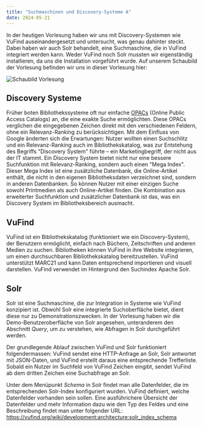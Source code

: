 ```yaml
---
title: "Suchmaschinen und Discovery-Systeme A"
date: 2024-05-21
---
```


In der heutigen Vorlesung haben wir uns mit Discovery-Systemen wie VuFind auseinandergesetzt und untersucht, was genau dahinter steckt. Dabei haben wir auch Solr behandelt, eine Suchmaschine, die in VuFind integriert werden kann. Weder VuFind noch Solr mussten wir eigenständig installieren, da uns die Installation vorgeführt wurde. Auf unserem Schaubild der Vorlesung befinden wir uns in dieser Vorlesung hier: 

![Schaubild Vorlesung](https://github.com/sandrahiltbrunner/bain_lerntagebuch/_posts/image-2.png)

## Discovery Systeme

 Früher boten Bibliothekssysteme oft nur einfache [OPACs](https://de.wikipedia.org/wiki/OPAC) (Online Public Access Catalogs) an, die eine exakte Suche ermöglichten. Diese OPACs verglichen die eingegebenen Zeichen direkt mit den verschiedenen Feldern, ohne ein Relevanz-Ranking zu berücksichtigen. Mit dem Einfluss von Google änderten sich die Erwartungen: Nutzer wollten einen Suchschlitz und ein Relevanz-Ranking auch im Bibliothekskatalog, was zur Entstehung des Begriffs "Discovery System" führte – ein Marketingbegriff, der nicht aus der IT stammt. Ein Discovery System bietet nicht nur eine bessere Suchfunktion mit Relevanz-Ranking, sondern auch einen "Mega Index". Dieser Mega Index ist eine zusätzliche Datenbank, die Online-Artikel enthält, die nicht in den eigenen Bibliotheksdaten verzeichnet sind, sondern in anderen Datenbanken. So können Nutzer mit einer einzigen Suche sowohl Printmedien als auch Online-Artikel finden. Die Kombination aus erweiterter Suchfunktion und zusätzlicher Datenbank ist das, was ein Discovery System im Bibliotheksbereich ausmacht. 

## VuFind

VuFind ist ein Bibliothekskatalog (funktioniert wie ein Discovery-System), der Benutzern ermöglicht, einfach nach Büchern, Zeitschriften und anderen Medien zu suchen. Bibliotheken können VuFind in ihre Website integrieren, um einen durchsuchbaren Bibliothekskatalog bereitzustellen. VuFind unterstützt MARC21 und kann Daten entsprechend importieren und visuell darstellen. VuFind verwendet im Hintergrund den Suchindex Apache Solr. 

## Solr 

Solr ist eine Suchmaschine, die zur Integration in Systeme wie VuFind konzipiert ist. Obwohl Solr eine integrierte Suchoberfläche bietet, dient diese nur zu Demonstrationszwecken. In der Vorlesung haben wir die Demo-Benutzeroberfläche von Solr angesehen, unteranderem den Abschnitt *Query*, um zu verstehen, wie Abfragen in Solr durchgeführt werden.

Der grundlegende Ablauf zwischen VuFind und Solr funktioniert folgendermassen: VuFind sendet eine HTTP-Anfrage an Solr, Solr antwortet mit JSON-Daten, und VuFind erstellt daraus eine entsprechende Trefferliste. Sobald ein Nutzer im Suchfeld von VuFind Zeichen eingibt, sendet VuFind ab dem dritten Zeichen eine Suchabfrage an Solr.

Unter dem Menüpunkt *Schema* in Solr findet man alle Datenfelder, die im entsprechenden Solr-Index konfiguriert wurden. VuFind definiert, welche Datenfelder vorhanden sein sollen. Eine ausführichere Übersicht der Datenfelder und mehr Information dazu wie den Typ des Feldes und eine Beschreibung findet man unter folgender URL: https://vufind.org/wiki/development:architecture:solr_index_schema 

